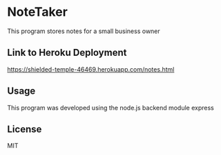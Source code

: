 # NoteTaker
This program stores notes for a small business owner

## Link to Heroku Deployment
https://shielded-temple-46469.herokuapp.com/notes.html

## Usage

This program was developed using the node.js backend module express

## License
MIT
